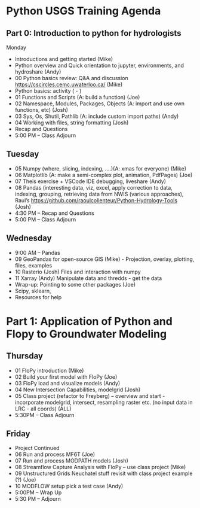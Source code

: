 # Python USGS Training Agenda
 
## Part 0: Introduction to python for hydrologists
Monday
   - Introductions and getting started  (Mike) 
   - Python overview and Quick orientation to jupyter, environments, and hydroshare (Andy) 
   - 00 Python basics review: Q&A and discussion https://cscircles.cemc.uwaterloo.ca/  (Mike) 
   - Python basics: activity ( - ) 
   - 01 Functions and Scripts  (A: build a function) (Joe) 
   - 02 Namespace, Modules, Packages, Objects (A: import and use own functions, etc) (Josh) 
   - 03 Sys, Os, Shutil, Pathlib (A: include custom import paths) (Andy) 
   - 04 Working with files, string formatting (Josh) 
   - Recap and Questions 
   - 5:00 PM    –    Class Adjourn 
 
## Tuesday
   - 05 Numpy (where, slicing, indexing, ….)(A: xmas for everyone) (Mike)  
   - 06 Matplotlib (A: make a semi-complex plot, animation, PdfPages) (Joe) 
   - 07 Theis exercise + VSCode IDE debugging, liveshare (Andy) 
   - 08 Pandas (interesting data, viz, excel, apply correction to data, indexing, grouping, retrieving data from NWIS (various approaches), Raul’s https://github.com/raoulcollenteur/Python-Hydrology-Tools (Josh) 
   - 4:30 PM    –   Recap and Questions 
   - 5:00 PM    –    Class Adjourn 
 
## Wednesday
   - 9:00 AM   – Pandas 
   - 09 GeoPandas for open-source GIS (Mike) -     Projection, overlay, plotting, files, examples 
   - 10 Rasterio (Josh) 
         Files and interaction with numpy 
   - 11 Xarray (Andy) 
           Manipulate data and thredds - get the data 
   - Wrap-up: Pointing to some other packages (Joe)  
   - Scipy, sklearn, 
   - Resources for help 

 
# Part 1: Application of Python and Flopy to Groundwater Modeling 
## Thursday 
   - 01 FloPy introduction (Mike) 
   - 02 Build your first model with FloPy (Joe) 
   - 03 FloPy load and visualize models (Andy) 
   - 04 New Intersection Capabilities, modelgrid (Josh) 
   - 05 Class project (refactor to Freyberg) – overview and start - incorporate modelgrid, intersect, resampling raster etc. (no input data in LRC - all coords) (ALL) 
   - 5:30PM  – Class Adjourn 
 
## Friday
   - Project Continued 
   - 06  Run and process MF6T (Joe) 
   - 07 Run and process MODPATH models (Josh) 
   - 08 Streamflow Capture Analysis with FloPy – use class project (Mike) 
   - 09 Unstructured Grids Neuchatel stuff revisit with class project example (?) (Joe) 
   - 10 MODFLOW setup pick a test case (Andy) 
   - 5:00PM  – Wrap Up 
   - 5:30 PM  – Adjourn 
